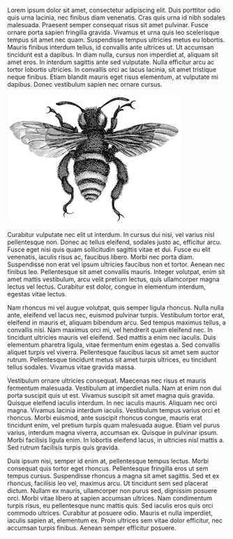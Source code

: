 Lorem ipsum dolor sit amet, consectetur adipiscing elit. Duis porttitor odio quis urna lacinia, nec finibus diam venenatis. Cras quis urna id nibh sodales malesuada. Praesent semper consequat risus sit amet pulvinar. Fusce ornare porta sapien fringilla gravida. Vivamus et urna quis leo scelerisque tempus sit amet nec quam. Suspendisse tempus ultricies metus eu lobortis. Mauris finibus interdum tellus, id convallis ante ultrices ut. Ut accumsan tincidunt est a dapibus. In diam nulla, cursus non imperdiet at, aliquam sit amet eros. In interdum sagittis ante sed vulputate. Nulla efficitur arcu ac tortor lobortis ultricies. In convallis orci ac lacus lacinia, sit amet tristique neque finibus. Etiam blandit mauris eget risus elementum, at vulputate mi dapibus. Donec vestibulum sapien nec ornare cursus.

![picture of wax logo](https://github.com/elotroalex/mwmp/blob/master/img/logo.png)

Curabitur vulputate nec elit ut interdum. In cursus dui nisi, vel varius nisl pellentesque non. Donec ac tellus eleifend, sodales justo ac, efficitur arcu. Fusce eget nisi quis quam sollicitudin sagittis vitae et dui. Fusce eu elit venenatis, iaculis risus ac, faucibus libero. Morbi nec porta diam. Suspendisse non erat vel ipsum ultricies faucibus non et tortor. Aenean nec finibus leo. Pellentesque sit amet convallis mauris. Integer volutpat, enim sit amet mattis vestibulum, arcu velit pretium lectus, quis ullamcorper magna lectus vel lectus. Curabitur est dolor, congue in elementum interdum, egestas vitae lectus.

Nam rhoncus mi vel augue volutpat, quis semper ligula rhoncus. Nulla nulla ante, eleifend vel lacus nec, euismod pulvinar turpis. Vestibulum tortor erat, eleifend in mauris et, aliquam bibendum arcu. Sed tempus maximus tellus, a convallis nisi. Nam maximus orci mi, vel hendrerit quam eleifend nec. In tincidunt ultricies mauris vel eleifend. Sed mattis a enim nec iaculis. Duis elementum pharetra ligula, vitae fermentum enim egestas a. Sed convallis aliquet turpis vel viverra. Pellentesque faucibus lacus sit amet sem auctor rutrum. Pellentesque tincidunt metus sit amet turpis ultrices, eu tincidunt tellus sodales. Vivamus vitae gravida massa.

Vestibulum ornare ultricies consequat. Maecenas nec risus et mauris fermentum malesuada. Vestibulum at imperdiet nulla. Nam at enim non dui porta suscipit quis ut est. Vivamus suscipit sit amet magna quis gravida. Quisque eleifend iaculis interdum. In nec iaculis mauris. Aliquam nec orci magna. Vivamus lacinia interdum iaculis. Vestibulum tempus varius orci et rhoncus. Morbi euismod, ante suscipit rhoncus congue, mauris erat tincidunt enim, vel pretium turpis quam malesuada augue. Etiam vel purus varius, interdum magna viverra, accumsan ex. Quisque in pulvinar ipsum. Morbi facilisis ligula enim. In lobortis eleifend lacus, in ultricies nisl mattis a. Sed rutrum facilisis turpis quis gravida.

Duis ipsum nisi, semper id enim at, pellentesque tempus lectus. Morbi consequat quis tortor eget rhoncus. Pellentesque fringilla eros ut sem tempus cursus. Suspendisse rhoncus a magna sit amet sagittis. Sed et ex rhoncus, facilisis leo vel, maximus arcu. Ut tincidunt sem sed placerat dictum. Nullam ex mauris, ullamcorper non purus sed, dignissim posuere orci. Morbi vitae libero at sapien accumsan ultrices. Nam condimentum turpis risus, eu pellentesque nunc mattis quis. Sed iaculis eros quis orci commodo ultrices. Curabitur at posuere odio. Mauris et nulla imperdiet, iaculis sapien at, elementum ex. Proin ultrices sem vitae dolor efficitur, nec accumsan turpis finibus. Aenean semper efficitur posuere.
